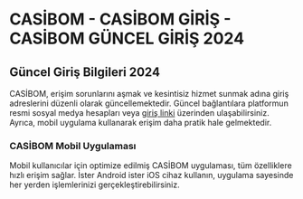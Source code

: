 # CASİBOM - CASİBOM GİRİŞ - CASİBOM GÜNCEL GİRİŞ 2024
## Güncel Giriş Bilgileri 2024

CASİBOM, erişim sorunlarını aşmak ve kesintisiz hizmet sunmak adına giriş adreslerini düzenli olarak güncellemektedir. Güncel bağlantılara platformun resmi sosyal medya hesapları veya [giriş linki](https://www.kisa.link/wauNs) üzerinden ulaşabilirsiniz. Ayrıca, mobil uygulama kullanarak erişim daha pratik hale gelmektedir.

### CASİBOM Mobil Uygulaması

Mobil kullanıcılar için optimize edilmiş CASİBOM uygulaması, tüm özelliklere hızlı erişim sağlar. İster Android ister iOS cihaz kullanın, uygulama sayesinde her yerden işlemlerinizi gerçekleştirebilirsiniz.
